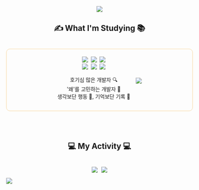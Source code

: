 <!-- Top banner -->
<div align="center"><img src="https://capsule-render.vercel.app/api?type=waving&color=f7d49b&height=300&section=header&text=Hello,%20I'm%20Jeong&fontSize=70&fontColor=ffffff&animation=twinkling&fontAlign=55&fontAlignY=30&desc=who%20wanna%20be%20Front-End%20Developer&descSize=25&descAlign=62&descAlignY=50" /></div>

<h2 align="center">✍ What I'm Studying 📚</h2>

<br/>

<!-- Tech stacks & Velog banner -->
<div style="display:flex; align-items: center; justify-content:center; border:1px solid #f7d49b; border-radius: 10px; padding: 20px 15px 15px">
  <div align="center" style="margin-right: 15px;">
    <div style="margin-bottom: 8px;">
      <img src="https://img.shields.io/badge/HTML5-white?style=flat-square&logo=HTML5&logoColor=white&color=E34F26"/>&nbsp;
      <img src="https://img.shields.io/badge/CSS3-white?style=flat-square&logo=CSS3&logoColor=white&color=1572B6"/>&nbsp;
      <img src="https://img.shields.io/badge/JavaScript-black?style=flat-square&logo=JavaScript&logoColor=black&color=F7DF1E"/>
      <br/>
      <img src="https://img.shields.io/badge/jQuery-white?style=flat-square&logo=jQuery&logoColor=white&color=0769AD"/>&nbsp;
      <img src="https://img.shields.io/badge/React-black?style=flat-square&logo=React&logoColor=black&color=61DAFB"/>&nbsp;
      <img src="https://img.shields.io/badge/Git-white?style=flat-square&logo=Git&logoColor=white&color=F05032"/>
    </div>
    <div>
      <p>호기심 많은 개발자 🔍<br/>'왜'를 고민하는 개발자 🤔<br/>생각보단 행동 👏, 기억보단 기록 📝</p>
    </div>
  </div>
  
  <div align="center"><a href="https://github.com/eungyeole/velog-readme-stats"><img src="https://velog-readme-stats.vercel.app/api?name=rgfdds98"/></a></div>
</div>

<br>
<br>
<br>

<h2 align="center">💻 My Activity 💻</h2>

<br/>

<!-- Github stats & Top langs -->
<div style="display:flex; justify-content:center;">
  <a style="margin-right: 10px;" href="https://github.com/anuraghazra/github-readme-stats"><img src="https://github-readme-stats.vercel.app/api?username=Jeong-jj&show_icons=true&theme=default&title_color=ffb84f&icon_color=88ff00"></a>
  <a href="https://github.com/anuraghazra/github-readme-stats"><img src="https://github-readme-stats.vercel.app/api/top-langs/?username=Jeong-jj&layout=compact&title_color=ffb84f"></a>
</div>

<!-- Commit Graph -->

<a href="https://github.com/ashutosh00710/github-readme-activity-graph"><img src="https://github-readme-activity-graph.cyclic.app/graph?username=Jeong-jj&bg_color=fcfcfc&color=000&line=fae4bf&point=f9d498&area=true&area_color=f2dab3&radius=10"/></a>

<!--
**Jeong-jj/Jeong-jj** is a ✨ _special_ ✨ repository because its `README.md` (this file) appears on your GitHub profile.

Here are some ideas to get you started:

- 🔭 I’m currently working on ...
- 🌱 I’m currently learning ...
- 👯 I’m looking to collaborate on ...
- 🤔 I’m looking for help with ...
- 💬 Ask me about ...
- 📫 How to reach me: ...
- 😄 Pronouns: ...
- ⚡ Fun fact: ...
-->
